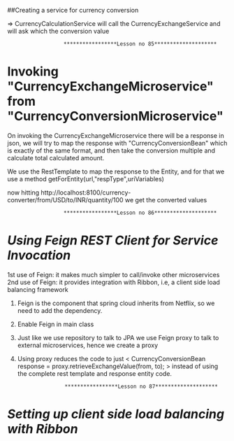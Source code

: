 ##Creating a service for currency conversion

=> CurrencyCalculationService will call the CurrencyExchangeService and will ask which the conversion value

                      *****************Lesson no 85********************
**********Invoking "CurrencyExchangeMicroservice" from "CurrencyConversionMicroservice"**********
=================================================================================================

On invoking the CurrencyExchangeMicroservice there will be a response in json, we will try to map the response with 
"CurrencyConversionBean" which is exactly of the same format, and then take the conversion multiple and calculate total
calculated amount.

We use the RestTemplate to map the response to the Entity, and for that we use a method 
getForEntity(url,"respType",uriVariables)

now hitting http://localhost:8100/currency-converter/from/USD/to/INR/quantity/100 we get the converted values


                      *****************Lesson no 86********************
*************************Using Feign REST Client for Service Invocation*************************
==================================================================================================
1st use of Feign: it makes much simpler to call/invoke other microservices
2nd use of Feign: it provides integration with Ribbon, i.e, a client side load balancing framework

1. Feign is the component that spring cloud inherits from Netflix, so we need to add the dependency. 
2. Enable Feign in main class
3. Just like we use repository to talk to JPA we use Feign proxy to talk to external microservices, hence we create a 
   proxy
4. Using proxy reduces the code to just  < CurrencyConversionBean response = proxy.retrieveExchangeValue(from, to); >
   instead of using the complete rest template and response entity code. 
   
   
                      *****************Lesson no 87********************
*************************Setting up client side load balancing with Ribbon*************************
==================================================================================================













 





  